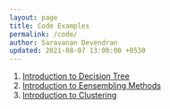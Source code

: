 ```yaml
---
layout: page
title: Code Examples
permalink: /code/
author: Saravanan Devendran
updated: 2021-08-07 13:00:00 +0530
---
```


1. [Introduction to Decision Tree](https://github.com/saransathy/pycode/tree/main/aiml/decision-tree)
2. [Introduction to Eensembling Methods](https://github.com/saransathy/pycode/tree/main/aiml/emsemble-methods)
3. [Introduction to Clustering](https://github.com/saransathy/pycode/tree/main/aiml/clustering-intro)
